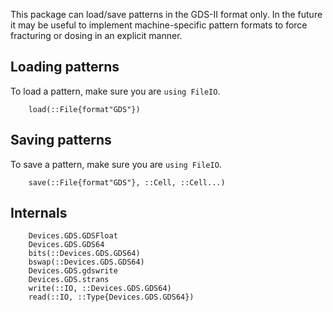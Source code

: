This package can load/save patterns in the GDS-II format only. In the future it
may be useful to implement machine-specific pattern formats to force fracturing
or dosing in an explicit manner.

## Loading patterns

To load a pattern, make sure you are `using FileIO`.

```@docs
    load(::File{format"GDS"})
```

## Saving patterns

To save a pattern, make sure you are `using FileIO`.

```@docs
    save(::File{format"GDS"}, ::Cell, ::Cell...)
```

## Internals

```@docs
    Devices.GDS.GDSFloat
    Devices.GDS.GDS64
    bits(::Devices.GDS.GDS64)
    bswap(::Devices.GDS.GDS64)
    Devices.GDS.gdswrite
    Devices.GDS.strans
    write(::IO, ::Devices.GDS.GDS64)
    read(::IO, ::Type{Devices.GDS.GDS64})
```
